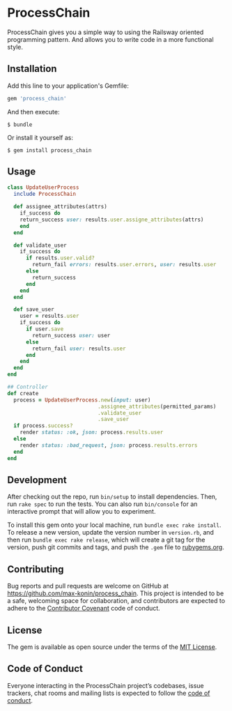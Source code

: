 # ProcessChain

ProcessChain gives you a simple way to using the Railsway oriented programming pattern. And allows you to write code in a more functional style.

## Installation

Add this line to your application's Gemfile:

```ruby
gem 'process_chain'
```

And then execute:

    $ bundle

Or install it yourself as:

    $ gem install process_chain

## Usage


```ruby
class UpdateUserProcess
  include ProcessChain

  def assignee_attributes(attrs)
    if_success do
    return_success user: results.user.assigne_attributes(attrs)
    end
  end

  def validate_user
    if_success do
      if results.user.valid?
        return_fail errors: results.user.errors, user: results.user
      else
        return_success
      end
    end
  end

  def save_user
    user = results.user
    if_success do
      if user.save
        return_success user: user
      else
        return_fail user: results.user
      end
    end
  end
end

## Controller
def create
  process = UpdateUserProcess.new(input: user)
                             .assignee_attributes(permitted_params)
                             .validate_user
                             .save_user
  if process.success?
    render status: :ok, json: process.results.user
  else
    render status: :bad_request, json: process.results.errors
  end
end
```

## Development

After checking out the repo, run `bin/setup` to install dependencies. Then, run `rake spec` to run the tests. You can also run `bin/console` for an interactive prompt that will allow you to experiment.

To install this gem onto your local machine, run `bundle exec rake install`. To release a new version, update the version number in `version.rb`, and then run `bundle exec rake release`, which will create a git tag for the version, push git commits and tags, and push the `.gem` file to [rubygems.org](https://rubygems.org).

## Contributing

Bug reports and pull requests are welcome on GitHub at https://github.com/max-konin/process_chain. This project is intended to be a safe, welcoming space for collaboration, and contributors are expected to adhere to the [Contributor Covenant](http://contributor-covenant.org) code of conduct.

## License

The gem is available as open source under the terms of the [MIT License](https://opensource.org/licenses/MIT).

## Code of Conduct

Everyone interacting in the ProcessChain project’s codebases, issue trackers, chat rooms and mailing lists is expected to follow the [code of conduct](https://github.com/max-konin/process_chain/blob/master/CODE_OF_CONDUCT.md).
